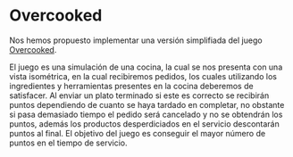 # Overcooked
Nos hemos propuesto implementar una versión simplifiada del juego [Overcooked](https://store.steampowered.com/app/448510/Overcooked/?l=spanish).

El juego es una simulación de una cocina, la cual se nos presenta con una vista isométrica, en la cual recibiremos
pedidos, los cuales utilizando los ingredientes y herramientas presentes en la cocina deberemos de
satisfacer. Al enviar un plato terminado si este es correcto se recibirán puntos dependiendo de cuanto se haya
tardado en completar, no obstante si pasa demasiado tiempo el pedido será cancelado y no se obtendrán los
puntos, además los productos desperdiciados en el servicio descontarán puntos al final. El objetivo del juego
es conseguir el mayor número de puntos en el tiempo de servicio.
